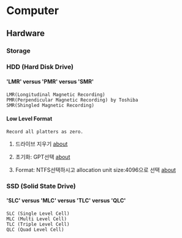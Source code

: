# Computer

## Hardware

### Storage

### HDD (Hard Disk Drive)

#### 'LMR' versus 'PMR' versus 'SMR'
```
LMR(Longitudinal Magnetic Recording)
PMR(Perpendicular Magnetic Recording) by Toshiba
SMR(Shingled Magnetic Recording)
```

#### Low Level Format
```
Record all platters as zero.
```
1) 드라이브 지우기 [about](https://support.wdc.com/knowledgebase/answer.aspx?ID=1211&s=1211&lang=en#windlg)

2) 초기화: GPT선택 [about](https://support.wdc.com/knowledgebase/answer.aspx?ID=1018&s=1018&lang=en#win8)

3) Format: NTFS선택하시고 allocation unit size:4096으로 선택 [about](https://support.wdc.com/knowledgebase/answer.aspx?ID=3865&s=3865&lang=en#win10)

### SSD (Solid State Drive)

#### 'SLC' versus 'MLC' versus 'TLC' versus 'QLC'
```
SLC (Single Level Cell)
MLC (Multi Level Cell)
TLC (Triple Level Cell)
QLC (Quad Level Cell)
```
